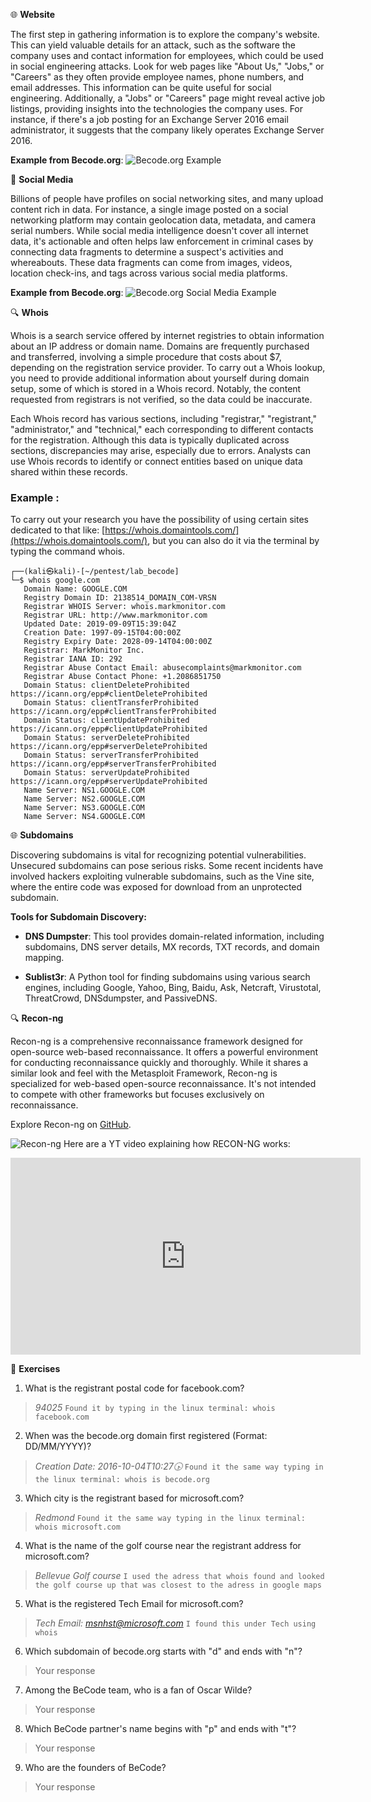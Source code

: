 🌐 **Website**

The first step in gathering information is to explore the company's website. This can yield valuable details for an attack, such as the software the company uses and contact information for employees, which could be used in social engineering attacks. Look for web pages like "About Us," "Jobs," or "Careers" as they often provide employee names, phone numbers, and email addresses. This information can be quite useful for social engineering. Additionally, a "Jobs" or "Careers" page might reveal active job listings, providing insights into the technologies the company uses. For instance, if there's a job posting for an Exchange Server 2016 email administrator, it suggests that the company likely operates Exchange Server 2016.

**Example from Becode.org**:
![Becode.org Example](https://media.discordapp.net/attachments/745925345802190969/983709377439600650/unknown.png?width=955&height=556)

📱 **Social Media**

Billions of people have profiles on social networking sites, and many upload content rich in data. For instance, a single image posted on a social networking platform may contain geolocation data, metadata, and camera serial numbers. While social media intelligence doesn't cover all internet data, it's actionable and often helps law enforcement in criminal cases by connecting data fragments to determine a suspect's activities and whereabouts. These data fragments can come from images, videos, location check-ins, and tags across various social media platforms.

**Example from Becode.org**:
![Becode.org Social Media Example](https://media.discordapp.net/attachments/745925345802190969/983710396156358706/unknown.png?width=808&height=556)

🔍 **Whois**

Whois is a search service offered by internet registries to obtain information about an IP address or domain name. Domains are frequently purchased and transferred, involving a simple procedure that costs about $7, depending on the registration service provider. To carry out a Whois lookup, you need to provide additional information about yourself during domain setup, some of which is stored in a Whois record. Notably, the content requested from registrars is not verified, so the data could be inaccurate.

Each Whois record has various sections, including "registrar," "registrant," "administrator," and "technical," each corresponding to different contacts for the registration. Although this data is typically duplicated across sections, discrepancies may arise, especially due to errors. Analysts can use Whois records to identify or connect entities based on unique data shared within these records.

### Example :

To carry out your research you have the possibility of using certain sites dedicated to that like: [https://whois.domaintools.com/](https://whois.domaintools.com/), but you can also do it via the terminal by typing the command whois.

```
┌──(kali㉿kali)-[~/pentest/lab_becode]
└─$ whois google.com
   Domain Name: GOOGLE.COM
   Registry Domain ID: 2138514_DOMAIN_COM-VRSN
   Registrar WHOIS Server: whois.markmonitor.com
   Registrar URL: http://www.markmonitor.com
   Updated Date: 2019-09-09T15:39:04Z
   Creation Date: 1997-09-15T04:00:00Z
   Registry Expiry Date: 2028-09-14T04:00:00Z
   Registrar: MarkMonitor Inc.
   Registrar IANA ID: 292
   Registrar Abuse Contact Email: abusecomplaints@markmonitor.com
   Registrar Abuse Contact Phone: +1.2086851750
   Domain Status: clientDeleteProhibited https://icann.org/epp#clientDeleteProhibited
   Domain Status: clientTransferProhibited https://icann.org/epp#clientTransferProhibited
   Domain Status: clientUpdateProhibited https://icann.org/epp#clientUpdateProhibited
   Domain Status: serverDeleteProhibited https://icann.org/epp#serverDeleteProhibited
   Domain Status: serverTransferProhibited https://icann.org/epp#serverTransferProhibited
   Domain Status: serverUpdateProhibited https://icann.org/epp#serverUpdateProhibited
   Name Server: NS1.GOOGLE.COM
   Name Server: NS2.GOOGLE.COM
   Name Server: NS3.GOOGLE.COM
   Name Server: NS4.GOOGLE.COM
```

🌐 **Subdomains**

Discovering subdomains is vital for recognizing potential vulnerabilities. Unsecured subdomains can pose serious risks. Some recent incidents have involved hackers exploiting vulnerable subdomains, such as the Vine site, where the entire code was exposed for download from an unprotected subdomain.

**Tools for Subdomain Discovery:**

- **DNS Dumpster**: This tool provides domain-related information, including subdomains, DNS server details, MX records, TXT records, and domain mapping.

- **Sublist3r**: A Python tool for finding subdomains using various search engines, including Google, Yahoo, Bing, Baidu, Ask, Netcraft, Virustotal, ThreatCrowd, DNSdumpster, and PassiveDNS.

🔍 **Recon-ng**

Recon-ng is a comprehensive reconnaissance framework designed for open-source web-based reconnaissance. It offers a powerful environment for conducting reconnaissance quickly and thoroughly. While it shares a similar look and feel with the Metasploit Framework, Recon-ng is specialized for web-based open-source reconnaissance. It's not intended to compete with other frameworks but focuses exclusively on reconnaissance.

Explore Recon-ng on [GitHub](https://github.com/lanmaster53/recon-ng).

![Recon-ng](https://www.vanimpe.eu/wp-content/uploads/2015/11/recon-ng_start.png)
Here are a YT video explaining how RECON-NG works:

<iframe width="560" height="315" src="https://www.youtube.com/embed/nZ4rAha77_g?si=UUpIb-u8WqwO1zUS" title="YouTube video player" frameborder="0" allow="accelerometer; autoplay; clipboard-write; encrypted-media; gyroscope; picture-in-picture; web-share" allowfullscreen></iframe>

📝 **Exercises**

1. What is the registrant postal code for facebook.com?
> *94025*
> 	`Found it by typing in the linux terminal: whois facebook.com`

2. When was the becode.org domain first registered (Format: DD/MM/YYYY)?
> *Creation Date: 2016-10-04T10:27🕟*
> 	`Found it the same way typing in the linux terminal: whois is becode.org`

3. Which city is the registrant based for microsoft.com?
> *Redmond*
> 	`Found it the same way typing in the linux terminal: whois microsoft.com`

4. What is the name of the golf course near the registrant address for microsoft.com?
> *Bellevue Golf course*
> 	`I used the adress that whois found and looked the golf course up that was closest to the adress in google maps`

5. What is the registered Tech Email for microsoft.com?
> *Tech Email: msnhst@microsoft.com*
> 	`I found this under Tech using whois`

6. Which subdomain of becode.org starts with "d" and ends with "n"?
> Your response

7. Among the BeCode team, who is a fan of Oscar Wilde?
> Your response

8. Which BeCode partner's name begins with "p" and ends with "t"?
> Your response

9. Who are the founders of BeCode?
> Your response